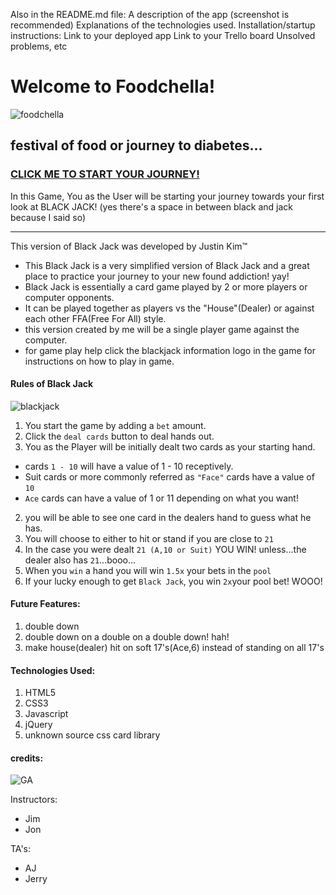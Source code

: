Also in the README.md file:
A description of the app (screenshot is recommended)
Explanations of the technologies used.
Installation/startup instructions:
Link to your deployed app
Link to your Trello board
Unsolved problems, etc

# Welcome to Foodchella!
![foodchella](https://i.imgur.com/AXVW6SN.png)
## festival of food or journey to diabetes...

### [CLICK ME TO START YOUR JOURNEY!](https://oppakimchee.github.io/project1/)

 In this Game, You as the User will be starting your journey towards your first look at BLACK JACK! (yes there's a space in between black and jack because I said so)
 
----------
This version of Black Jack was developed by Justin Kim™

- This Black Jack is a very simplified version of Black Jack and a great place to practice your journey to your new found addiction! yay!
- Black Jack is essentially a card game played by 2 or more players or computer opponents.
- It can be played together as players vs the "House"(Dealer) or against each other FFA(Free For All) style.
- this version created by me will be a single player game against the computer.
- for game play help click the blackjack information logo in the game for instructions on how to play in game.

#### Rules of Black Jack
![blackjack](images/blackjack.png)
1. You start the game by adding a ``bet`` amount.
2. Click the ``deal cards`` button to deal hands out.
1. You as the Player will be initially dealt two cards as your starting hand.
 - cards ``1 - 10`` will have a value of 1 - 10 receptively.
 - Suit cards or more commonly referred as ``"Face"`` cards have a value of ``10``
 - ``Ace`` cards can have a value of 1 or 11 depending on what you want!
2. you will be able to see one card in the dealers hand to guess what he has.
3. You will choose to either to hit or stand if you are close to ``21``
4. In the case you were dealt ``21 (A,10 or Suit)`` YOU WIN! unless...the dealer also has ``21``...booo...
5. When you ``win`` a hand you will win ``1.5x`` your bets in the ``pool``
6. If your lucky enough to get ``Black Jack``, you win ``2x``your pool bet! WOOO!

#### Future Features:
1. double down
2. double down on a double on a double down! hah!
3. make house(dealer) hit on soft 17's(Ace,6) instead of standing on all 17's

#### Technologies Used:
1. HTML5
2. CSS3
3. Javascript
4. jQuery
5. unknown source css card library

#### credits:
![GA](images/ga.png)

Instructors:

- Jim
- Jon

TA's:

- AJ
- Jerry
